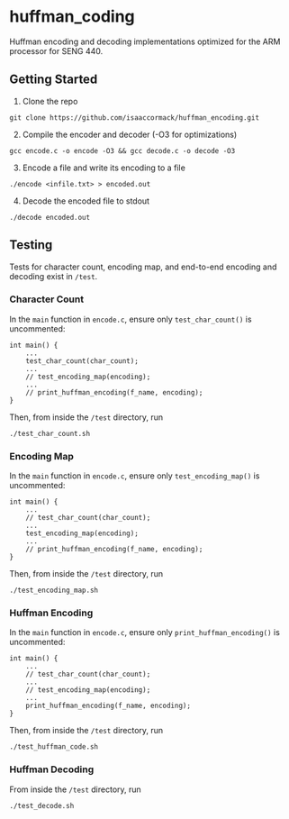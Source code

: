 # huffman_coding
Huffman encoding and decoding implementations optimized for the ARM processor for SENG 440.


## Getting Started
1. Clone the repo
```
git clone https://github.com/isaaccormack/huffman_encoding.git
```

2. Compile the encoder and decoder (-O3 for optimizations)
```
gcc encode.c -o encode -O3 && gcc decode.c -o decode -O3
```

3. Encode a file and write its encoding to a file
```
./encode <infile.txt> > encoded.out
```

4. Decode the encoded file to stdout
```
./decode encoded.out
```


## Testing
Tests for character count, encoding map, and end-to-end encoding and decoding exist in `/test`.

### Character Count
In the `main` function in `encode.c`, ensure only `test_char_count()` is uncommented:
```
int main() {
    ...
    test_char_count(char_count);
    ...
    // test_encoding_map(encoding);
    ...
    // print_huffman_encoding(f_name, encoding);
}
```

Then, from inside the `/test` directory, run
```
./test_char_count.sh  
```

### Encoding Map
In the `main` function in `encode.c`, ensure only `test_encoding_map()` is uncommented:
```
int main() {
    ...
    // test_char_count(char_count);
    ...
    test_encoding_map(encoding);
    ...
    // print_huffman_encoding(f_name, encoding);
}
```

Then, from inside the `/test` directory, run
```
./test_encoding_map.sh  
```

### Huffman Encoding
In the `main` function in `encode.c`, ensure only `print_huffman_encoding()` is uncommented:
```
int main() {
    ...
    // test_char_count(char_count);
    ...
    // test_encoding_map(encoding);
    ...
    print_huffman_encoding(f_name, encoding);
}
```

Then, from inside the `/test` directory, run
```
./test_huffman_code.sh  
```

### Huffman Decoding
From inside the `/test` directory, run
```
./test_decode.sh  
```
